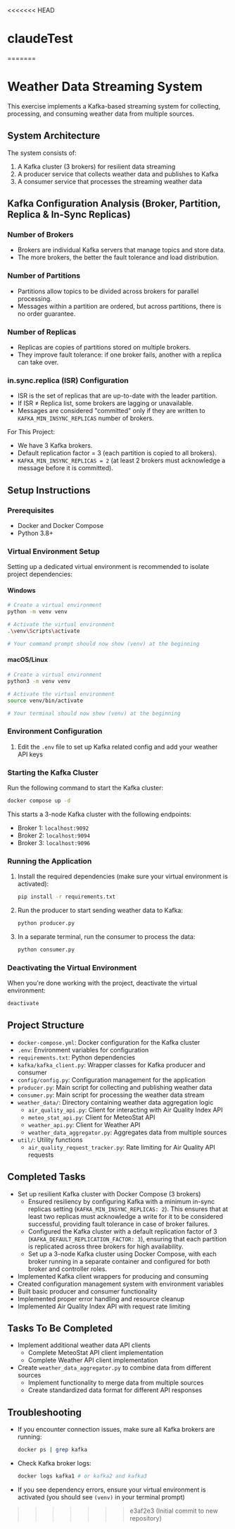 <<<<<<< HEAD
# claudeTest
=======
# Weather Data Streaming System

This exercise implements a Kafka-based streaming system for collecting, processing, and consuming weather data from multiple sources.

## System Architecture

The system consists of:
1. A Kafka cluster (3 brokers) for resilient data streaming
2. A producer service that collects weather data and publishes to Kafka
3. A consumer service that processes the streaming weather data

## Kafka Configuration Analysis (Broker, Partition, Replica & In-Sync Replicas)

### Number of Brokers
- Brokers are individual Kafka servers that manage topics and store data.
- The more brokers, the better the fault tolerance and load distribution.

### Number of Partitions
- Partitions allow topics to be divided across brokers for parallel processing.
- Messages within a partition are ordered, but across partitions, there is no order guarantee.

### Number of Replicas
- Replicas are copies of partitions stored on multiple brokers.
- They improve fault tolerance: if one broker fails, another with a replica can take over.

### in.sync.replica (ISR) Configuration
- ISR is the set of replicas that are up-to-date with the leader partition.
- If ISR ≠ Replica list, some brokers are lagging or unavailable.
- Messages are considered "committed" only if they are written to `KAFKA_MIN_INSYNC_REPLICAS` number of brokers.

For This Project:
- We have 3 Kafka brokers.
- Default replication factor = 3 (each partition is copied to all brokers).
- `KAFKA_MIN_INSYNC_REPLICAS = 2` (at least 2 brokers must acknowledge a message before it is committed).

## Setup Instructions

### Prerequisites
- Docker and Docker Compose
- Python 3.8+

### Virtual Environment Setup
Setting up a dedicated virtual environment is recommended to isolate project dependencies:

#### Windows
```bash
# Create a virtual environment
python -m venv venv

# Activate the virtual environment
.\venv\Scripts\activate

# Your command prompt should now show (venv) at the beginning
```

#### macOS/Linux
```bash
# Create a virtual environment
python3 -m venv venv

# Activate the virtual environment
source venv/bin/activate

# Your terminal should now show (venv) at the beginning
```

### Environment Configuration
1. Edit the `.env` file to set up Kafka related config and add your weather API keys

### Starting the Kafka Cluster
Run the following command to start the Kafka cluster:
```bash
docker compose up -d
```

This starts a 3-node Kafka cluster with the following endpoints:
- Broker 1: `localhost:9092`
- Broker 2: `localhost:9094`
- Broker 3: `localhost:9096`

### Running the Application
1. Install the required dependencies (make sure your virtual environment is activated):
   ```bash
   pip install -r requirements.txt
   ```

2. Run the producer to start sending weather data to Kafka:
   ```bash
   python producer.py
   ```

3. In a separate terminal, run the consumer to process the data:
   ```bash
   python consumer.py
   ```

### Deactivating the Virtual Environment
When you're done working with the project, deactivate the virtual environment:
```bash
deactivate
```

## Project Structure
- `docker-compose.yml`: Docker configuration for the Kafka cluster
- `.env`: Environment variables for configuration
- `requirements.txt`: Python dependencies
- `kafka/kafka_client.py`: Wrapper classes for Kafka producer and consumer
- `config/config.py`: Configuration management for the application
- `producer.py`: Main script for collecting and publishing weather data
- `consumer.py`: Main script for processing the weather data stream
- `weather_data/`: Directory containing weather data aggregation logic
  - `air_quality_api.py`: Client for interacting with Air Quality Index API
  - `meteo_stat_api.py`: Client for MeteoStat API
  - `weather_api.py`: Client for Weather API
  - `weather_data_aggregator.py`: Aggregates data from multiple sources
- `util/`: Utility functions
  - `air_quality_request_tracker.py`: Rate limiting for Air Quality API requests

## Completed Tasks
- Set up resilient Kafka cluster with Docker Compose (3 brokers)
  - Ensured resiliency by configuring Kafka with a minimum in-sync replicas setting (`KAFKA_MIN_INSYNC_REPLICAS: 2`). This ensures that at least two replicas must acknowledge a write for it to be considered successful, providing fault tolerance in case of broker failures.
  - Configured the Kafka cluster with a default replication factor of 3 (`KAFKA_DEFAULT_REPLICATION_FACTOR: 3`), ensuring that each partition is replicated across three brokers for high availability.
  - Set up a 3-node Kafka cluster using Docker Compose, with each broker running in a separate container and configured for both broker and controller roles.
- Implemented Kafka client wrappers for producing and consuming
- Created configuration management system with environment variables
- Built basic producer and consumer functionality
- Implemented proper error handling and resource cleanup
- Implemented Air Quality Index API with request rate limiting

## Tasks To Be Completed
- Implement additional weather data API clients
  - Complete MeteoStat API client implementation
  - Complete Weather API client implementation
- Create `weather_data_aggregator.py` to combine data from different sources
  - Implement functionality to merge data from multiple sources
  - Create standardized data format for different API responses

## Troubleshooting
- If you encounter connection issues, make sure all Kafka brokers are running:
  ```bash
  docker ps | grep kafka
  ```
- Check Kafka broker logs:
  ```bash
  docker logs kafka1 # or kafka2 and kafka3
  ```
- If you see dependency errors, ensure your virtual environment is activated (you should see `(venv)` in your terminal prompt)
>>>>>>> e3af2e3 (Initial commit to new repository)

